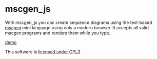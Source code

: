 mscgen_js
=========

With mscgen_js you can create sequence diagrams using the
text-based [mscgen][1] mini language using only a modern browser.
It accepts all valid mscgen programs and renders them while you
type.

[demo][2]


This software is [licensed under GPL3][3]

[1]: http://www.mcternan.me.uk/mscgen/index.html
[2]: http://home.kpn.nl/chromx/mscgen_js/index.html
[3]: license.md
